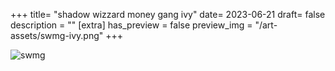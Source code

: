 +++
title= "shadow wizzard money gang ivy"
date= 2023-06-21
draft= false
description = ""
[extra]
has_preview = false
preview_img = "/art-assets/swmg-ivy.png"
+++

![swmg](/art-assets/swmg-ivy.png "drawing of a shadow wizard money gang member with a pink hood, cigar, and a magic revolver")